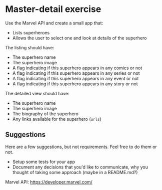 # Master-detail exercise

Use the Marvel API and create a small app that:

- Lists superheroes
- Allows the user to select one and look at details of the superhero

The listing should have:

- The superhero name
- The superhero image
- A flag indicating if this superhero appears in any comics or not
- A flag indicating if this superhero appears in any series or not
- A flag indicating if this superhero appears in any event or not
- A flag indicating if this superhero appears in any story or not

The detailed view should have:

- The superhero name
- The superhero image
- The biography of the superhero
- Any links available for the superhero (`urls`)

## Suggestions

Here are a few suggestions, but not requirements. Feel free to do them or not.

- Setup some tests for your app
- Document any decisions that you'd like to communicate, why you thought of taking some approach (maybe in a README.md?)

Marvel API: https://developer.marvel.com/
